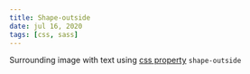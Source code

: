 ```yaml
---
title: Shape-outside
date: jul 16, 2020
tags: [css, sass]
---
```


Surrounding image with text using [css property](https://developer.mozilla.org/en-US/docs/Web/CSS/shape-outside#:~:text=The) `shape-outside`
